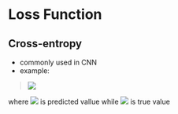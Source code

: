 # Loss Function

## Cross-entropy
- commonly used in CNN
- example: 
><img src="https://latex.codecogs.com/gif.latex?{\begin{aligned}J(\mathbf%20{w}%20)\%20&=\%20{\frac%20{1}{N}}\sum%20_{n=1}^{N}H(p_{n},q_{n})\%20=\%20-{\frac%20{1}{N}}\sum%20_{n=1}^{N}\%20{\bigg%20[}y_{n}\log%20{\hat%20{y}}_{n}+(1-y_{n})\log(1-{\hat%20{y}}_{n}){\bigg%20]}\,,\end{aligned}}"/>
where <img src="https://latex.codecogs.com/gif.latex?{\hat%20{y}}"/> is predicted vallue while <img src="https://latex.codecogs.com/gif.latex?{y}"/> is true value